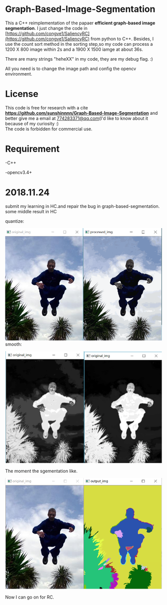 # Graph-Based-Image-Segmentation
This a C++ reimplementation of the papaer **efficient graph-based image segmentation**. I just change the code in [https://github.com/congve1/SaliencyRC](https://github.com/congve1/SaliencyRC) from python to C++. Besides, I use the count sort method in the sorting step,so my code can process a 1200 X 800 image within 2s and a 1900 X 1500 iamge at about 36s. 

There are many strings "heheXX" in my code, they are my debug flag.  :)

All you need is to change the image path and config the opencv environment.

# License
This code is free for research with a cite **https://github.com/sunshinnnn/Graph-Based-Image-Segmentation** and better give me a email at 774283371@qq.com(I'd like to know about it because of my curiosity :)   
The code is forbidden for commercial use.

# Requirement
-C++

-opencv3.4+

# 2018.11.24
submit my learning in HC.and repair the bug in graph-based-segmentation.
some middle result in HC

quantize:

![quantize](https://github.com/sunshinnnn/Graph-Based-Image-Segmentation/blob/improvement/2018.11.24/quantize.png)
smooth:

![smooth](https://github.com/sunshinnnn/Graph-Based-Image-Segmentation/blob/improvement/2018.11.24/smooth.png)

The moment the sgementation like.

![segmentation](https://github.com/sunshinnnn/Graph-Based-Image-Segmentation/blob/improvement/2018.11.24/segmentation.png)

Now I can go on for RC.

